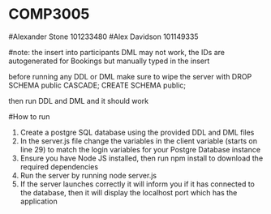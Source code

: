 # COMP3005

#Alexander Stone 101233480
#Alex Davidson 101149335


#note: the insert into participants DML may not work, the IDs are autogenerated
for Bookings but manually typed in the insert

before running any DDL or DML make sure to wipe the server with 
DROP SCHEMA public CASCADE;
CREATE SCHEMA public;

then run DDL and DML and it should work

#How to run
1. Create a postgre SQL database using the provided DDL and DML files
2. In the server.js file change the variables in the client variable (starts on line 29) to match the login variables for your Postgre Database instance
3. Ensure you have Node JS installed, then run npm install to download the required dependencies
4. Run the server by running node server.js
5. If the server launches correctly it will inform you if it has connected to the database, then it will display the localhost port which has the application

